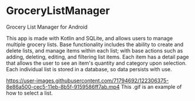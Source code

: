 # GroceryListManager
Grocery List Manager for Android


This app is made with Kotlin and SQLite, and allows users to manage multiple grocery lists. Base functionality includes the ability to create and delete lists, and manage items
within each list; with base actions such as adding, deleting, editing, and filtering list items. Each item has a detail page that allows the user to see an item's quantity and 
category upon selection. Each individual list is stored in a database, so data persists with use.




https://user-images.githubusercontent.com/71794692/122306375-8e86a500-cec5-11eb-8b5f-9159586ff7ab.mp4
This .gif is an example of how to select a list.

